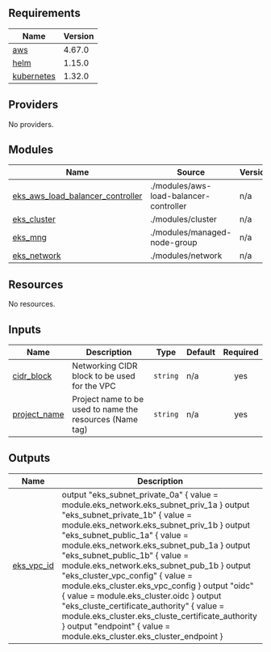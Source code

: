 
<!-- BEGIN_TF_DOCS -->
## Requirements

| Name | Version |
|------|---------|
| <a name="requirement_aws"></a> [aws](#requirement\_aws) | 4.67.0 |
| <a name="requirement_helm"></a> [helm](#requirement\_helm) | 1.15.0 |
| <a name="requirement_kubernetes"></a> [kubernetes](#requirement\_kubernetes) | 1.32.0 |

## Providers

No providers.

## Modules

| Name | Source | Version |
|------|--------|---------|
| <a name="module_eks_aws_load_balancer_controller"></a> [eks\_aws\_load\_balancer\_controller](#module\_eks\_aws\_load\_balancer\_controller) | ./modules/aws-load-balancer-controller | n/a |
| <a name="module_eks_cluster"></a> [eks\_cluster](#module\_eks\_cluster) | ./modules/cluster | n/a |
| <a name="module_eks_mng"></a> [eks\_mng](#module\_eks\_mng) | ./modules/managed-node-group | n/a |
| <a name="module_eks_network"></a> [eks\_network](#module\_eks\_network) | ./modules/network | n/a |

## Resources

No resources.

## Inputs

| Name | Description | Type | Default | Required |
|------|-------------|------|---------|:--------:|
| <a name="input_cidr_block"></a> [cidr\_block](#input\_cidr\_block) | Networking CIDR block to be used for the VPC | `string` | n/a | yes |
| <a name="input_project_name"></a> [project\_name](#input\_project\_name) | Project name to be used to name the resources (Name tag) | `string` | n/a | yes |

## Outputs

| Name | Description |
|------|-------------|
| <a name="output_eks_vpc_id"></a> [eks\_vpc\_id](#output\_eks\_vpc\_id) | output "eks\_subnet\_private\_0a" { value = module.eks\_network.eks\_subnet\_priv\_1a } output "eks\_subnet\_private\_1b" { value = module.eks\_network.eks\_subnet\_priv\_1b } output "eks\_subnet\_public\_1a" { value = module.eks\_network.eks\_subnet\_pub\_1a } output "eks\_subnet\_public\_1b" { value = module.eks\_network.eks\_subnet\_pub\_1b } output "eks\_cluster\_vpc\_config" { value = module.eks\_cluster.eks\_vpc\_config } output "oidc" { value = module.eks\_cluster.oidc }  output "eks\_cluste\_certificate\_authority" { value = module.eks\_cluster.eks\_cluste\_certificate\_authority } output "endpoint" { value = module.eks\_cluster.eks\_cluster\_endpoint } |
<!-- END_TF_DOCS -->